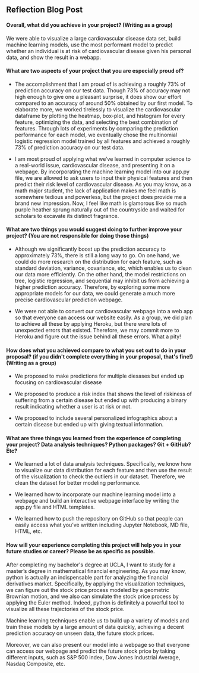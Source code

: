 ## Reflection Blog Post

#### Overall, what did you achieve in your project? (Writing as a group) 

We were able to visualize a large cardiovascular disease data set, build machine learning models, use the most performant model to predict whether an individual is at risk of cardiovascular disease given his personal data, and show the result in a webapp.


#### What are two aspects of your project that you are especially proud of? 

- The accomplishment that I am proud of is achieving a roughly 73% of prediction accuracy on our test data. Though 73% of accuracy may not high enough to give one a pleasant surprise, it does show our effort compared to an accuracy of around 50% obtained by our first model. To elaborate more, we worked tirelessly to visualize the cardiovascular dataframe by plotting the heatmap, box-plot, and histogram for every feature, optimizing the data, and selecting the best combination of features. Through lots of experiments by comparing the prediction performance for each model, we eventually chose the multinomial logistic regression model trained by all features and achieved a roughly 73% of prediction accuracy on our test data.


- I am most proud of applying what we’ve learned in computer science to a real-world issue, cardiovascular disease, and presenting it on a webpage. By incorporating the machine learning model into our app.py file, we are allowed to ask users to input their physical features and then predict their risk level of cardiovascular disease. As you may know, as a math major student, the lack of application makes me feel math is somewhere tedious and powerless, but the project does provide me a brand new impression. Now, I feel like math is glamorous like so much purple heather sprung naturally out of the countryside and waited for scholars to excavate its distinct fragrance.

#### What are two things you would suggest doing to further improve your project? (You are not responsible for doing those things) 

- Although we significantly boost up the prediction accuracy to approximately 73%, there is still a long way to go. On one hand, we could do more research on the distribution for each feature, such as standard deviation, variance, covariance, etc, which enables us to clean our data more efficiently. On the other hand, the model restrictions on tree, logistic regression, and sequential may inhibit us from achieving a higher prediction accuracy. Therefore, by exploring some more appropriate models for our data, we could generate a much more precise cardiovascular prediction webpage. 

- We were not able to convert our cardiovascular webpage into a web app so that everyone can access our website easily. As a group, we did plan to achieve all these by applying Heroku, but there were lots of unexpected errors that existed. Therefore, we may commit more to Heroku and figure out the issue behind all these errors. What a pity!

#### How does what you achieved compare to what you set out to do in your proposal? (if you didn't complete everything in your proposal, that's fine!) (Writing as a group)

- We proposed to make predictions for multiple diesases but ended up focusing on cardiovascular disease

- We proposed to produce a risk index that shows the level of riskiness of suffering from a certain disease but ended up with producing a binary result indicating whether a user is at risk or not.

- We proposed to include several personalized infographics about a certain disease but ended up with giving textual information.

#### What are three things you learned from the experience of completing your project? Data analysis techniques? Python packages? Git + GitHub? Etc? 

- We learned a lot of data analysis techniques. Specifically, we know how to visualize our data distribution for each feature and then use the result of the visualization to check the outliers in our dataset. Therefore, we clean the dataset for better modeling performance.

- We learned how to incorporate our machine learning model into a webpage and build an interactive webpage interface by writing the app.py file and HTML templates. 

- We learned how to push the repository on GitHub so that people can easily access what you’ve written including Jupyter Notebook, MD file, HTML, etc. 

#### How will your experience completing this project will help you in your future studies or career? Please be as specific as possible. 

After completing my bachelor's degree at UCLA, I want to study for a master’s degree in mathematical financial engineering. As you may know, python is actually an indispensable part for analyzing the financial derivatives market. Specifically, by applying the visualization techniques, we can figure out the stock price process modeled by a geometric Brownian motion, and we also can simulate the stock price process by applying the Euler method. Indeed, python is definitely a powerful tool to visualize all these trajectories of the stock price.

Machine learning techniques enable us to build up a variety of models and train these models by a large amount of data quickly, achieving a decent prediction accuracy on unseen data, the future stock prices. 

Moreover, we can also present our model into a webpage so that everyone can access our webpage and predict the future stock price by taking different inputs, such as S&P 500 index, Dow Jones Industrial Average, Nasdaq Composite, etc. 
